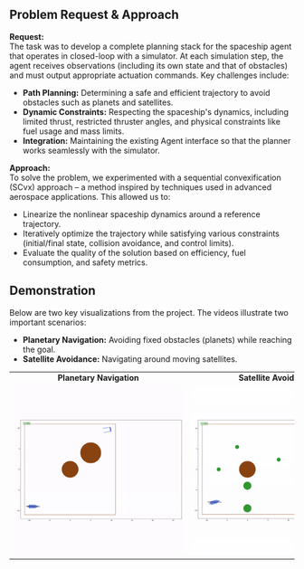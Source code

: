 ## Problem Request & Approach
**Request:**  
The task was to develop a complete planning stack for the spaceship agent that operates in closed-loop with a simulator. At each simulation step, the agent receives observations (including its own state and that of obstacles) and must output appropriate actuation commands. Key challenges include:
- **Path Planning:** Determining a safe and efficient trajectory to avoid obstacles such as planets and satellites.
- **Dynamic Constraints:** Respecting the spaceship's dynamics, including limited thrust, restricted thruster angles, and physical constraints like fuel usage and mass limits.
- **Integration:** Maintaining the existing Agent interface so that the planner works seamlessly with the simulator.

**Approach:**  
To solve the problem, we experimented with a sequential convexification (SCvx) approach – a method inspired by techniques used in advanced aerospace applications. This allowed us to:
- Linearize the nonlinear spaceship dynamics around a reference trajectory.
- Iteratively optimize the trajectory while satisfying various constraints (initial/final state, collision avoidance, and control limits).
- Evaluate the quality of the solution based on efficiency, fuel consumption, and safety metrics.

## Demonstration
Below are two key visualizations from the project. The videos illustrate two important scenarios:
- **Planetary Navigation:** Avoiding fixed obstacles (planets) while reaching the goal.
- **Satellite Avoidance:** Navigating around moving satellites.

<table>
  <tr>
    <td align="center"><strong>Planetary Navigation</strong></td>
    <td align="center"><strong>Satellite Avoidance</strong></td>
  </tr>
  <tr>
    <td align="center">
      <a href="planets.mp4">
        <img src="planets.gif" alt="Planetary Navigation" style="max-width:300px;">
      </a>
    </td>
    <td align="center">
      <a href="satellites.mp4">
        <img src="satellites.gif" alt="Satellite Avoidance" style="max-width:300px;">
      </a>
    </td>
  </tr>
</table>
